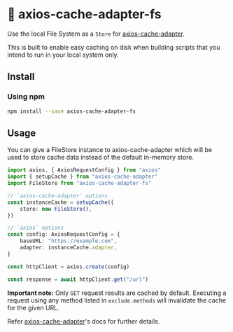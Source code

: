 # 🚀 axios-cache-adapter-fs

Use the local File System as a `Store` for [axios-cache-adapter](https://www.npmjs.com/package/axios-cache-adapter).

This is built to enable easy caching on disk when building scripts that you intend to run in your local system only. 

## Install
### Using npm
```sh
npm install --save axios-cache-adapter-fs
```

## Usage
You can give a FileStore instance to axios-cache-adapter which will be used to store cache data instead of the default in-memory store.

```ts
import axios, { AxiosRequestConfig } from "axios"
import { setupCache } from "axios-cache-adapter"
import FileStore from "axios-cache-adapter-fs"

// `axios-cache-adapter` options
const instanceCache = setupCache({
    store: new FileStore(),
})

// `axios` options
const config: AxiosRequestConfig = {
    baseURL: "https://example.com",
    adapter: instanceCache.adapter,
}

const httpClient = axios.create(config)

const response = await httpClient.get("/url")
```

**Important note:** Only `GET` request results are cached by default. Executing a request using any method listed in `exclude.methods` will invalidate the cache for the given URL.

Refer [axios-cache-adapter](https://www.npmjs.com/package/axios-cache-adapter)'s docs for further details.